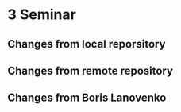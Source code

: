 # 3 Seminar

## Changes from local reporsitory


## Changes from remote repository


## Changes from Boris Lanovenko

